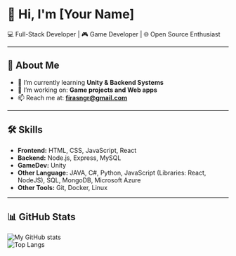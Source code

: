# 👋 Hi, I'm [Your Name]

💻 Full-Stack Developer | 🎮 Game Developer | 🌐 Open Source Enthusiast  

---

## 🚀 About Me
- 🌱 I’m currently learning **Unity & Backend Systems**  
- 🔭 I’m working on: **Game projects and Web apps**  
- 📫 Reach me at: **firasngr@gmail.com**  

---

## 🛠️ Skills
- **Frontend:** HTML, CSS, JavaScript, React  
- **Backend:** Node.js, Express, MySQL  
- **GameDev:** Unity
- **Other Language:** JAVA, C#, Python, JavaScript (Libraries: React, NodeJS), SQL, MongoDB, Microsoft Azure
- **Other Tools:** Git, Docker, Linux  

---

## 📊 GitHub Stats
![My GitHub stats](https://github-readme-stats.vercel.app/api?username=firas988&show_icons=true&theme=radical)   
![Top Langs](https://github-readme-stats.vercel.app/api/top-langs/?username=firas988&layout=compact&theme=radical)




<!--
**firas988/firas988** is a ✨ _special_ ✨ repository because its `README.md` (this file) appears on your GitHub profile.

Here are some ideas to get you started:

- 🔭 I’m currently working on ...
- 🌱 I’m currently learning ...
- 👯 I’m looking to collaborate on ...
- 🤔 I’m looking for help with ...
- 💬 Ask me about ...
- 📫 How to reach me: ...
- 😄 Pronouns: ...
- ⚡ Fun fact: ...
-->
